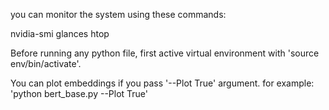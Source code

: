 you can monitor the system using these commands:

nvidia-smi
glances
htop

Before running any python file, first active virtual environment with 'source env/bin/activate'.

You can plot embeddings if you pass '--Plot True' argument. for example: 'python bert_base.py --Plot True'